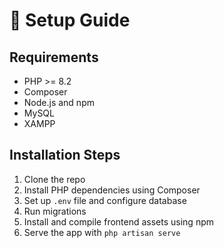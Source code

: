 # 🔧 Setup Guide

## Requirements

- PHP >= 8.2
- Composer
- Node.js and npm
- MySQL
- XAMPP

## Installation Steps

1. Clone the repo
2. Install PHP dependencies using Composer
3. Set up `.env` file and configure database
4. Run migrations
5. Install and compile frontend assets using npm
6. Serve the app with `php artisan serve`